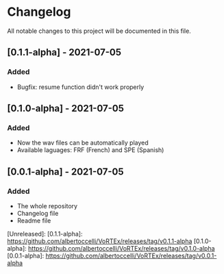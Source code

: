# Changelog
All notable changes to this project will be documented in this file.

## [0.1.1-alpha] - 2021-07-05
### Added
- Bugfix: resume function didn't work properly

## [0.1.0-alpha] - 2021-07-05
### Added
- Now the wav files can be automatically played
- Available laguages: FRF (French) and SPE (Spanish)

## [0.0.1-alpha] - 2021-07-05
### Added
- The whole repository
- Changelog file
- Readme file


[Unreleased]: 
[0.1.1-alpha]: https://github.com/albertoccelli/VoRTEx/releases/tag/v0.1.1-alpha
[0.1.0-alpha]: https://github.com/albertoccelli/VoRTEx/releases/tag/v0.1.0-alpha
[0.0.1-alpha]: https://github.com/albertoccelli/VoRTEx/releases/tag/v0.0.1-alpha
